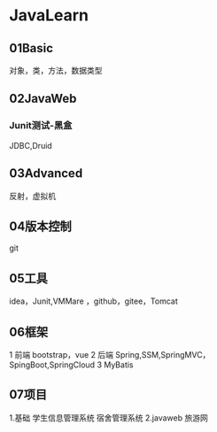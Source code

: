 # JavaLearn


##  01Basic
对象，类，方法，数据类型
##  02JavaWeb
### Junit测试-黑盒
JDBC,Druid
##  03Advanced
反射，虚拟机
##  04版本控制
 git
## 05工具
  idea，Junit,VMMare
 ，github，gitee，Tomcat
## 06框架
 1 前端 bootstrap，vue
 2 后端 Spring,SSM,SpringMVC，SpingBoot,SpringCloud
 3 MyBatis
## 07项目
1.基础
 学生信息管理系统
 宿舍管理系统
 2.javaweb
 旅游网
  
